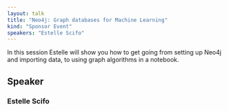 ```yaml
---
layout: talk
title: "Neo4j: Graph databases for Machine Learning"
kind: "Sponsor Event"
speakers: "Estelle Scifo"
---
```


In this session Estelle will show you how to get going from setting up Neo4j and importing data, to using graph algorithms in a notebook.

## Speaker

### Estelle Scifo


